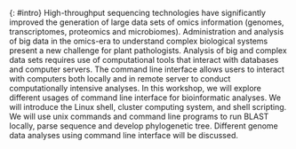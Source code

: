 {: #intro}
High-throughput sequencing technologies have significantly improved the generation of 
large data sets of omics information (genomes, transcriptomes, proteomics and microbiomes). 
Administration and analysis of big data in the omics-era to understand 
complex biological systems present a new challenge for plant pathologists. 
Analysis of big and complex data sets requires use of computational tools 
that interact with databases and computer servers. 
The command line interface allows users to interact with computers both locally 
and in remote server to conduct computationally intensive analyses. 
In this workshop, we will explore different usages of command line interface for bioinformatic analyses. 
We will introduce the Linux shell, cluster computing system, and shell scripting. 
We will use unix commands and command line programs to run BLAST locally, parse sequence 
and develop phylogenetic tree. Different genome data analyses using 
command line interface will be discussed.